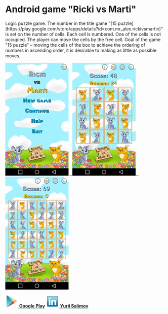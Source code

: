 <h1>Android game "Ricki vs Marti"</h1>
Logic puzzle game. The number in the title game "[15 puzzle](https://play.google.com/store/apps/details?id=com.mr_alex.rickivsmartin)" is set on the number of cells. Each cell is numbered. One of the cells is not occupied. The player can move the cells by the free cell. Goal of the game "15 puzzle" – moving the cells of the box to achieve the ordering of numbers in ascending order, it is desirable to making as little as possible moves.

![Menu | Ricki vs Marti](screenshot/screen_menu.jpg)...![Ricki vs Marti](screenshot/screen_4x4.jpg)...![Ricki vs Marti](screenshot/screen_6x6.jpg)

[![Google Play](screenshot/google_play_icon.png) **Google Play**](https://play.google.com/store/apps/details?id=com.mr_alex.rickivsmartin)
[![Linkedin](screenshot/linkedin_icon.png) **Yurii Salimov**](https://www.linkedin.com/in/yurii-salimov)